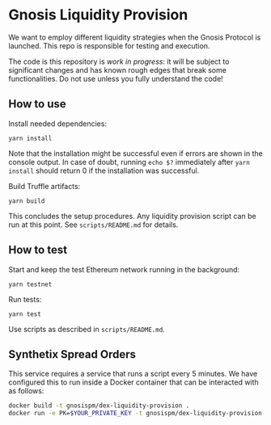 # Gnosis Liquidity Provision

We want to employ different liquidity strategies when the Gnosis Protocol is launched.
This repo is responsible for testing and execution.

The code is this repository is _work in progress_: it will be subject to significant changes and has known rough edges that break some functionalities.
Do not use unless you fully understand the code!

## How to use

Install needed dependencies:

```
yarn install
```

Note that the installation might be successful even if errors are shown in the console output.
In case of doubt, running `echo $?` immediately after `yarn install` should return 0 if the installation was successful.

Build Truffle artifacts:
```
yarn build
```

This concludes the setup procedures.
Any liquidity provision script can be run at this point.
See `scripts/README.md` for details.

## How to test

Start and keep the test Ethereum network running in the background:
```
yarn testnet
```

Run tests:
```
yarn test
```

Use scripts as described in `scripts/README.md`.

## Synthetix Spread Orders

This service requires a service that runs a script every 5 minutes. We have configured this to run inside a Docker container that can be interacted with as follows:

```sh
docker build -t gnosispm/dex-liquidity-provision .
docker run -e PK=$YOUR_PRIVATE_KEY -t gnosispm/dex-liquidity-provision:latest "truffle exec scripts/synthetix/facilitate_trade.js --network rinkeby"
```
